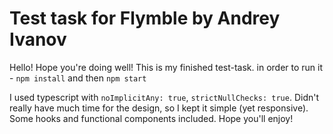 # Test task for Flymble by Andrey Ivanov

Hello! Hope you're doing well! This is my finished test-task. in order to run it - `npm install` and then `npm start`

I used typescript with `noImplicitAny: true`, `strictNullChecks: true`. Didn't really have much time for the design, so I kept it simple (yet responsive). Some hooks and functional components included. Hope you'll enjoy!
 
